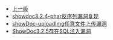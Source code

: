 * [上一级](docs/wy876_poc/)
* [showdoc3.2.4-phar反序列漏洞复现](docs/wy876_poc/showdoc/showdoc3.2.4-phar%E5%8F%8D%E5%BA%8F%E5%88%97%E6%BC%8F%E6%B4%9E%E5%A4%8D%E7%8E%B0.md)
* [showDoc-uploadImg任意文件上传漏洞](docs/wy876_poc/showdoc/showDoc-uploadImg%E4%BB%BB%E6%84%8F%E6%96%87%E4%BB%B6%E4%B8%8A%E4%BC%A0%E6%BC%8F%E6%B4%9E.md)
* [ShowDoc3.2.5存在SQL注入漏洞](docs/wy876_poc/showdoc/ShowDoc3.2.5%E5%AD%98%E5%9C%A8SQL%E6%B3%A8%E5%85%A5%E6%BC%8F%E6%B4%9E.md)
